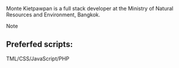 Monte Kietpawpan is a full stack developer at the Ministry of Natural Resources and Environment, Bangkok.
> [!Note]
> ## Preferfed scripts:
> TML/CSS/JavaScript/PHP
